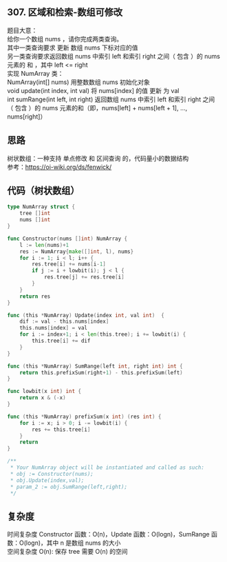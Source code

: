 ## 307. 区域和检索-数组可修改
题目大意：  
给你一个数组 nums ，请你完成两类查询。   
其中一类查询要求 更新 数组 nums 下标对应的值   
另一类查询要求返回数组 nums 中索引 left 和索引 right 之间（ 包含 ）的 nums 元素的 和 ，其中 left <= right    
实现 NumArray 类：   
NumArray(int[] nums) 用整数数组 nums 初始化对象   
void update(int index, int val) 将 nums[index] 的值 更新 为 val   
int sumRange(int left, int right) 返回数组 nums 中索引 left 和索引 right 之间（ 包含 ）的 nums 元素的和（即，nums[left] + nums[left + 1], ..., nums[right]）   

## 思路
树状数组：一种支持 单点修改 和 区间查询 的，代码量小的数据结构    
参考：https://oi-wiki.org/ds/fenwick/   

## 代码（树状数组）
```go
type NumArray struct {
    tree []int
    nums []int
}

func Constructor(nums []int) NumArray {
    l := len(nums)+1
    res := NumArray{make([]int, l), nums}
    for i := 1; i < l; i++ {
        res.tree[i] += nums[i-1]
        if j := i + lowbit(i); j < l {
            res.tree[j] += res.tree[i]
        }
    }
    return res
}

func (this *NumArray) Update(index int, val int)  {
    dif := val - this.nums[index]
    this.nums[index] = val
    for i := index+1; i < len(this.tree); i += lowbit(i) {
        this.tree[i] += dif
    }
}

func (this *NumArray) SumRange(left int, right int) int {
    return this.prefixSum(right+1) - this.prefixSum(left)
}

func lowbit(x int) int {
    return x & (-x)
}

func (this *NumArray) prefixSum(x int) (res int) {
    for i := x; i > 0; i -= lowbit(i) {
        res += this.tree[i]
    }
    return
}

/**
 * Your NumArray object will be instantiated and called as such:
 * obj := Constructor(nums);
 * obj.Update(index,val);
 * param_2 := obj.SumRange(left,right);
 */
```

## 复杂度
时间复杂度 Constructor 函数：O(n)，Update 函数：O(logn)，SumRange 函数：O(logn)，其中 n 是数组 nums 的大小      
空间复杂度 O(n): 保存 tree 需要 O(n) 的空间    